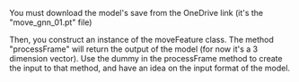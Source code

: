 You must download the model's save from the OneDrive link (it's the "move_gnn_01.pt" file)

Then, you construct an instance of the moveFeature class. The method "processFrame" will return the output of the model (for now it's a 3 dimension vector). Use the dummy in the processFrame method to create the input to that method, and have an idea on the input format of the model.